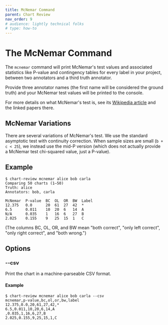 ```yaml
---
title: McNemar Command
parent: Chart Review
nav_order: 9
# audience: lightly technical folks
# type: how-to
---
```


# The McNemar Command

The `mcnemar` command will print McNemar's test values and associated statistics like
P-value and contingency tables for every label in your project,
between two annotators and a third truth annotator.

Provide three annotator names (the first name will be considered the ground truth) and
your McNemar test values will be printed to the console.

For more details on what McNemar's test is, see its
[Wikipedia article](https://en.wikipedia.org/wiki/McNemar's_test)
and the linked papers there.

## McNemar Variations

There are several variations of McNemar's test.
We use the standard asymptotic test with continuity correction.
When sample sizes are small (`b + c < 25`), we instead use the mid-P version
(which does not actually provide a McNemar test chi-squared value, just a P-value).

## Example

```shell
$ chart-review mcnemar alice bob carla
Comparing 50 charts (1–50)
Truth: alice
Annotators: bob, carla

McNemar  P-value  BC  OL  OR  BW  Label
12.375   0.0      20  61  27  42  *    
6.5      0.011    10  20  6   14  A    
N/A      0.035    1   16  6   27  B    
2.025    0.155    9   25  15  1   C    
```

(The columns BC, OL, OR, and BW mean "both correct", "only left correct", "only right correct",
and "both wrong.")

## Options

### \-\-csv

Print the chart in a machine-parseable CSV format.

#### Example

```shell
$ chart-review mcnemar alice bob carla --csv
mcnemar,p-value,bc,ol,or,bw,label
12.375,0.0,20,61,27,42,*
6.5,0.011,10,20,6,14,A
,0.035,1,16,6,27,B
2.025,0.155,9,25,15,1,C
```
